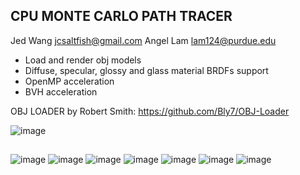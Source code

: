 ## CPU MONTE CARLO PATH TRACER

Jed Wang jcsaltfish@gmail.com Angel Lam lam124@purdue.edu

- Load and render obj models
- Diffuse, specular, glossy and glass material BRDFs support
- OpenMP acceleration
- BVH acceleration

OBJ LOADER by Robert Smith: 
https://github.com/Bly7/OBJ-Loader

![image](https://github.com/JCSaltFish/PathTracing/blob/master/images/pt00.png)

##

![image](https://github.com/JCSaltFish/PathTracing/blob/master/images/pt01.png)
![image](https://github.com/JCSaltFish/PathTracing/blob/master/images/pt02.png)
![image](https://github.com/JCSaltFish/PathTracing/blob/master/images/pt03.png)
![image](https://github.com/JCSaltFish/PathTracing/blob/master/images/pt04.png)
![image](https://github.com/JCSaltFish/PathTracing/blob/master/images/pt05.png)
![image](https://github.com/JCSaltFish/PathTracing/blob/master/images/pt06.png)
![image](https://github.com/JCSaltFish/PathTracing/blob/master/images/pt07.png)
